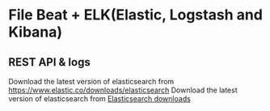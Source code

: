 # File Beat + ELK(Elastic, Logstash and Kibana)
## REST API & logs

Download the latest version of elasticsearch from https://www.elastic.co/downloads/elasticsearch
Download the latest version of elasticsearch from  [Elasticsearch downloads](https://www.elastic.co/downloads/elasticsearch)
